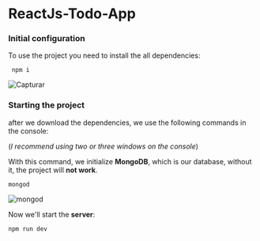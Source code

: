 # ReactJs-Todo-App



### Initial configuration

To use the project you need to install the all dependencies: 

```
 npm i

```
![Capturar](https://user-images.githubusercontent.com/49910898/66718643-830fdc00-edbc-11e9-82fb-2cacc1b7ae2b.PNG)

### Starting the project

after we download the dependencies, we use the following commands in the console:

(*I recommend using two or three windows on the console*)

With this command, we initialize **MongoDB**, which is our database, without it, the project will **not work**.

```JS
mongod
```
![mongod](https://user-images.githubusercontent.com/49910898/66759171-1c4ef900-ee76-11e9-8d68-75eb74fd97fd.PNG)

Now we'll start the **server**:
```JS
npm run dev
```
